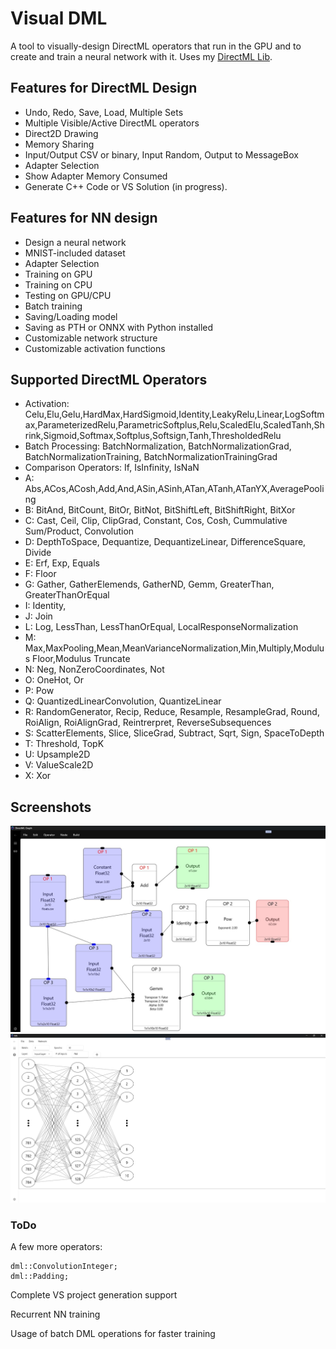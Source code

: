 # Visual DML

A tool to visually-design DirectML operators that run in the GPU and to create and train a neural network with it.
Uses my [DirectML Lib](https://github.com/WindowsNT/directmllib).

## Features for DirectML Design

* Undo, Redo, Save, Load, Multiple Sets
* Multiple Visible/Active DirectML operators
* Direct2D Drawing
* Memory Sharing
* Input/Output CSV or binary, Input Random, Output to MessageBox
* Adapter Selection
* Show Adapter Memory Consumed
* Generate C++ Code or VS Solution (in progress).

## Features for NN design

* Design a neural network
* MNIST-included dataset
* Adapter Selection
* Training on GPU
* Training on CPU
* Testing on GPU/CPU
* Batch training
* Saving/Loading model
* Saving as PTH or ONNX with Python installed
* Customizable network structure
* Customizable activation functions


## Supported DirectML Operators

* Activation: Celu,Elu,Gelu,HardMax,HardSigmoid,Identity,LeakyRelu,Linear,LogSoftmax,ParameterizedRelu,ParametricSoftplus,Relu,ScaledElu,ScaledTanh,Shrink,Sigmoid,Softmax,Softplus,Softsign,Tanh,ThresholdedRelu
* Batch Processing: BatchNormalization, BatchNormalizationGrad, BatchNormalizationTraining, BatchNormalizationTrainingGrad
* Comparison Operators: If, IsInfinity, IsNaN
* A: Abs,ACos,ACosh,Add,And,ASin,ASinh,ATan,ATanh,ATanYX,AveragePooling
* B: BitAnd, BitCount, BitOr, BitNot, BitShiftLeft, BitShiftRight, BitXor
* C: Cast, Ceil, Clip, ClipGrad, Constant, Cos, Cosh, Cummulative Sum/Product, Convolution
* D: DepthToSpace, Dequantize, DequantizeLinear, DifferenceSquare, Divide
* E: Erf, Exp, Equals
* F: Floor
* G: Gather, GatherElemends, GatherND, Gemm, GreaterThan, GreaterThanOrEqual
* I: Identity, 
* J: Join
* L: Log, LessThan, LessThanOrEqual, LocalResponseNormalization
* M: Max,MaxPooling,Mean,MeanVarianceNormalization,Min,Multiply,Modulus Floor,Modulus Truncate
* N: Neg, NonZeroCoordinates, Not
* O: OneHot, Or
* P: Pow
* Q: QuantizedLinearConvolution, QuantizeLinear
* R: RandomGenerator, Recip, Reduce, Resample, ResampleGrad, Round, RoiAlign, RoiAlignGrad, Reintrerpret, ReverseSubsequences
* S: ScatterElements, Slice, SliceGrad, Subtract, Sqrt, Sign, SpaceToDepth
* T: Threshold, TopK
* U: Upsample2D
* V: ValueScale2D 
* X: Xor  

## Screenshots

![screenshot](graph1.jpg)
![screenshot](graph2.jpg)


### ToDo

A few more operators: 

	dml::ConvolutionInteger;
	dml::Padding;

Complete VS project generation support 

Recurrent NN training

Usage of batch DML operations for faster training


